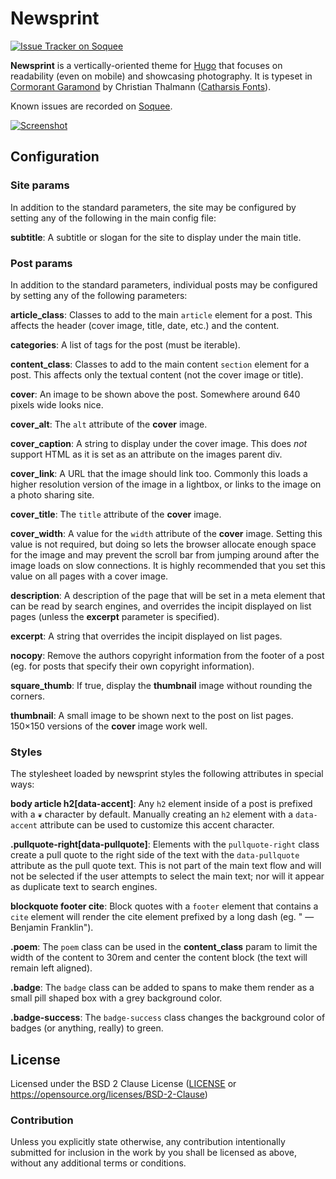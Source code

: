 # Newsprint

[![Issue Tracker on Soquee][badge]][issues]

**Newsprint** is a vertically-oriented theme for [Hugo] that focuses on
readability (even on mobile) and showcasing photography.
It is typeset in [Cormorant Garamond] by Christian Thalmann ([Catharsis Fonts]).

Known issues are recorded on [Soquee][issues].

[![Screenshot](https://bytebucket.org/SamWhited/newsprint/raw/master/images/screenshot.png)](https://bytebucket.org/SamWhited/newsprint/raw/master/images/screenshot.png)


## Configuration

### Site params

In addition to the standard parameters, the site may be configured by setting
any of the following in the main config file:

**subtitle**: A subtitle or slogan for the site to display under the main title.

### Post params

In addition to the standard parameters, individual posts may be configured by
setting any of the following parameters:

**article_class**: Classes to add to the main `article` element for a post. This
affects the header (cover image, title, date, etc.) and the content.

**categories**: A list of tags for the post (must be iterable).

**content_class**: Classes to add to the main content `section` element for a
post. This affects only the textual content (not the cover image or title).

**cover**: An image to be shown above the post. Somewhere around 640 pixels wide
looks nice.

**cover_alt**: The `alt` attribute of the **cover** image.

**cover_caption**: A string to display under the cover image. This does *not*
support HTML as it is set as an attribute on the images parent div.

**cover_link**: A URL that the image should link too. Commonly this loads a
higher resolution version of the image in a lightbox, or links to the image on a
photo sharing site.

**cover_title**: The `title` attribute of the **cover** image.

**cover_width**: A value for the `width` attribute of the **cover** image.
Setting this value is not required, but doing so lets the browser allocate
enough space for the image and may prevent the scroll bar from jumping around
after the image loads on slow connections. It is highly recommended that you set
this value on all pages with a cover image.

**description**: A description of the page that will be set in a meta element
that can be read by search engines, and overrides the incipit displayed on list
pages (unless the **excerpt** parameter is specified).

**excerpt**: A string that overrides the incipit displayed on list pages.

**nocopy**: Remove the authors copyright information from the footer of a post
(eg. for posts that specify their own copyright information).

**square_thumb**: If true, display the **thumbnail** image without rounding the
corners.

**thumbnail**: A small image to be shown next to the post on list pages. 150×150
versions of the **cover** image work well.


### Styles

The stylesheet loaded by newsprint styles the following attributes in special
ways:

**body article h2[data-accent]**: Any `h2` element inside of a post is prefixed
with a `❦` character by default. Manually creating an `h2` element with a
`data-accent` attribute can be used to customize this accent character.

**.pullquote-right[data-pullquote]**: Elements with the `pullquote-right` class
create a pull quote to the right side of the text with the `data-pullquote`
attribute as the pull quote text. This is not part of the main text flow and
will not be selected if the user attempts to select the main text; nor will it
appear as duplicate text to search engines.

**blockquote footer cite**: Block quotes with a `footer` element that contains a
`cite` element will render the cite element prefixed by a long dash (eg. " —
Benjamin Franklin").

**.poem**: The `poem` class can be used in the **content_class** param to limit
the width of the content to 30rem and center the content block (the text will
remain left aligned).

**.badge**:  The `badge` class can be added to spans to make them render as a
small pill shaped box with a grey background color.

**.badge-success**: The `badge-success` class changes the background color of
badges (or anything, really) to green.


## License

Licensed under the BSD 2 Clause License ([LICENSE] or
https://opensource.org/licenses/BSD-2-Clause)


### Contribution

Unless you explicitly state otherwise, any contribution intentionally submitted
for inclusion in the work by you shall be licensed as above, without any
additional terms or conditions.

[badge]: https://img.shields.io/badge/style-issue%20tracker-green.svg?longCache=true&style=popout-square&label=soquee
[issues]: https://www.soquee.net/issues/samwhited/newsprint
[Hugo]: https://gohugo.io/
[Cormorant Garamond]: https://www.behance.net/gallery/28579883/Cormorant-an-open-source-display-font-family
[Catharsis Fonts]: https://www.myfonts.com/foundry/Catharsis_Fonts/
[LICENSE]: https://bitbucket.org/SamWhited/newsprint/src/master/LICENSE.md
